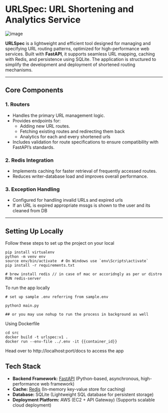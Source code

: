 # URLSpec: URL Shortening and Analytics Service

![image](https://github.com/user-attachments/assets/398aac7c-4d49-4059-83f7-0fa087bdfe2d)


**URLSpec** is a lightweight and efficient tool designed for managing and specifying URL routing patterns, optimized for high-performance web services. Built with **FastAPI**, it supports seamless URL mapping, caching with Redis, and persistence using SQLite. The application is structured to simplify the development and deployment of shortened routing mechanisms.

---

## Core Components

### 1. **Routers**
- Handles the primary URL management logic.
- Provides endpoints for:
  - Adding new URL routes.
  - Fetching existing routes and redirecting them back
  - Analytics for each and every shortened urls
- Includes validation for route specifications to ensure compatibility with FastAPI’s standards.

### 2. **Redis Integration**
- Implements caching for faster retrieval of frequently accessed routes.
- Reduces writer-database load and improves overall performance.

### 3. **Exception Handling**
- Configured for handling invalid URLs and expired urls
- If an URL is expired appropriate mssgs is shown to the user and its cleaned from DB

---

## Setting Up Locally

Follow these steps to set up the project on your local
```
pip install virtualenv
python -m venv env
source env/bin/activate  # On Windows use `env\Scripts\activate`
pip install -r requirements.txt

# brew install redis // in case of mac or accoridngly as per ur distro
RUN redis-server
```

To run the app locally

```
# set up sample .env referring from sample.env

python3 main.py

## or you may use nohup to run the process in background as well
```

Using Dockerfile

```
cd src
docker build -t urlspec:v1 .
docker run --env-file ../.env -it {{container_id}}
```

Head over to http://localhost:port/docs to access the app

## Tech Stack

- **Backend Framework:** [FastAPI](https://fastapi.tiangolo.com/) (Python-based, asynchronous, high-performance web framework)
- **Cache:** [Redis](https://redis.io/) (In-memory key-value store for caching)
- **Database:** SQLite (Lightweight SQL database for persistent storage)
- **Deployment Platform:** AWS (EC2 + API Gateway) (Supports scalable cloud deployment)

